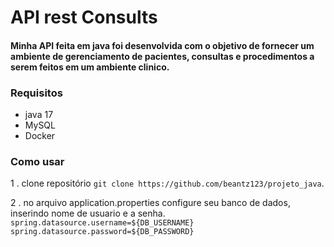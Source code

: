 # API rest Consults

#### Minha API feita em java foi desenvolvida com o objetivo de fornecer um ambiente de gerenciamento de pacientes, consultas e procedimentos a serem feitos em um ambiente clinico.

### Requisitos

- java 17
- MySQL
- Docker

### Como usar

1 . clone repositório `git clone https://github.com/beantz123/projeto_java`.

2 . no arquivo application.properties configure seu banco de dados, inserindo nome de usuario e a senha.
    `spring.datasource.username=${DB_USERNAME}
     spring.datasource.password=${DB_PASSWORD}`
    
